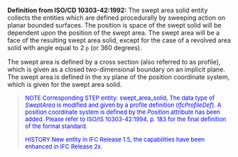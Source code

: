 **Definition from ISO/CD 10303-42:1992:** The swept area solid entity collects the entities which are defined procedurally by sweeping action on planar bounded surfaces. The position is space of the swept solid will be dependent upon the position of the swept area. The swept area will be a face of the resulting swept area solid, except for the case of a revolved area solid with angle equal to 2<font face="Symbol"> p</font> (or 360 degrees).

The swept area is defined by a cross section (also referred to as profile), which is given as a closed two-dimensional boundary on an implicit plane. The swept area is defined in the xy plane of the position coordinate system, which is given for the swept area solid.

> <font color="#0000FF" size="-1">NOTE Corresponding STEP entity:
		  swept_area_solid, The data type of <i>SweptArea</i> is modified and given by a
		  profile definition (<i>IfcProfileDef</i>). A position coordinate system is
		  defined by the <i>Position</i> attribute has been added. Please refer to ISO/IS
		  10303-42:1994, p. 183 for the final definition of the formal standard.
		  </font>
> 
> <font color="#0000FF" size="-1">HISTORY New entity in IFC Release 1.5,
		  the capabilities have been enhanced in IFC Release 2x.</font>
>